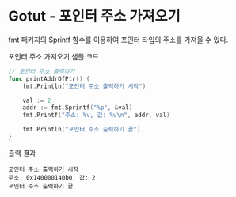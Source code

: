 # Gotut - 포인터 주소 가져오기

fmt 패키지의 Sprintf 함수를 이용하여 포인터 타입의 주소를 가져올 수 있다.

포인터 주소 가져오기 샘플 코드
```go
// 포인터 주소 출력하기
func printAddrOfPtr() {
	fmt.Println("포인터 주소 출력하기 시작")

	val := 2
	addr := fmt.Sprintf("%p", &val)
	fmt.Printf("주소: %v, 값: %v\n", addr, val)

	fmt.Println("포인터 주소 출력하기 끝")
}

```

출력 결과
```text
포인터 주소 출력하기 시작
주소: 0x140000140b0, 값: 2
포인터 주소 출력하기 끝
```